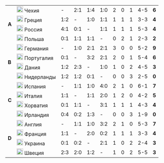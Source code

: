 <!--2021-09-17 23:47:11-->
<table class="g">
<tr><td rowspan=4><b> A<td class=col><img width="20px" src="/posts/ЧМ и ЧЕ по футболу/flg/cz.svg"> Чехия </td><td>-</td><td>2:1</td><td>1:4</td><td>1:0</td><td>2</td><td>0</td><td>1</td><td>4-5</td><td><b>6</b></td></tr>
<tr><td class=col><img width="20px" src="/posts/ЧМ и ЧЕ по футболу/flg/gr.svg"> Греция </td><td>1:2</td><td>-</td><td>1:0</td><td>1:1</td><td>1</td><td>1</td><td>1</td><td>3-3</td><td><b>4</b></td></tr>
<tr><td class=col><img width="20px" src="/posts/ЧМ и ЧЕ по футболу/flg/ru.svg"> Россия </td><td>4:1</td><td>0:1</td><td>-</td><td>1:1</td><td>1</td><td>1</td><td>1</td><td>5-3</td><td><b>4</b></td></tr>
<tr class=bb><td class=col><img width="20px" src="/posts/ЧМ и ЧЕ по футболу/flg/pl.svg"> Польша</td><td>0:1</td><td>1:1</td><td>1:1</td><td>-</td><td>0</td><td>2</td><td>1</td><td>2-3</td><td><b>2</b></td></tr>

<tr><td rowspan=4><b> B<td class=col><img width="20px" src="/posts/ЧМ и ЧЕ по футболу/flg/de.svg"> Германия </td><td>-</td><td>1:0</td><td>2:1</td><td>2:1</td><td>3</td><td>0</td><td>0</td><td>5-2</td><td><b>9</b></td></tr>
<tr><td class=col><img width="20px" src="/posts/ЧМ и ЧЕ по футболу/flg/pt.svg"> Португалия </td><td>0:1</td><td>-</td><td>3:2</td><td>2:1</td><td>2</td><td>0</td><td>1</td><td>5-4</td><td><b>6</b></td></tr>
<tr><td class=col><img width="20px" src="/posts/ЧМ и ЧЕ по футболу/flg/dk.svg"> Дания </td><td>1:2</td><td>2:3</td><td>-</td><td>1:0</td><td>1</td><td>0</td><td>2</td><td>4-5</td><td><b>3</b></td></tr>
<tr class=bb><td class=col><img width="20px" src="/posts/ЧМ и ЧЕ по футболу/flg/nl.svg"> Нидерланды </td><td>1:2</td><td>1:2</td><td>0:1</td><td>-</td><td>0</td><td>0</td><td>3</td><td>2-5</td><td><b>0</b></td></tr>

<tr><td rowspan=4><b> C<td class=col><img width="20px" src="/posts/ЧМ и ЧЕ по футболу/flg/es.svg"> Испания </td><td>-</td><td>1:1</td><td>1:0</td><td>4:0</td><td>2</td><td>1</td><td>0</td><td>6-1</td><td><b>7</b></td></tr>
<tr><td class=col><img width="20px" src="/posts/ЧМ и ЧЕ по футболу/flg/it.svg"> Италия </td><td>1:1</td><td>-</td><td>1:1</td><td>2:0</td><td>1</td><td>2</td><td>0</td><td>4-2</td><td><b>5</b></td></tr>
<tr><td class=col><img width="20px" src="/posts/ЧМ и ЧЕ по футболу/flg/hr.svg"> Хорватия </td><td>0:1</td><td>1:1</td><td>-</td><td>3:1</td><td>1</td><td>1</td><td>1</td><td>4-3</td><td><b>4</b></td></tr>
<tr class=bb><td class=col><img width="20px" src="/posts/ЧМ и ЧЕ по футболу/flg/ie.svg"> Ирландия</td><td>0:4</td><td>0:2</td><td>1:3</td><td>-</td><td>0</td><td>0</td><td>3</td><td>1-9</td><td><b>0</b></td></tr>

<tr><td rowspan=4><b> D<td class=col><img width="20px" src="/posts/ЧМ и ЧЕ по футболу/flg/gb-eng.svg"> Англия </td><td>-</td><td>1:1</td><td>1:0</td><td>3:2</td><td>2</td><td>1</td><td>0</td><td>5-3</td><td><b>7</b></td></tr>
<tr><td class=col><img width="20px" src="/posts/ЧМ и ЧЕ по футболу/flg/fr.svg"> Франция</td><td>1:1</td><td>-</td><td>2:0</td><td>0:2</td><td>1</td><td>1</td><td>1</td><td>3-3</td><td><b>4</b></td></tr>
<tr><td class=col><img width="20px" src="/posts/ЧМ и ЧЕ по футболу/flg/ua.svg"> Украина</td><td>0:1</td><td>0:2</td><td>-</td><td>2:1</td><td>1</td><td>0</td><td>2</td><td>2-4</td><td><b>3</b></td></tr>
<tr><td class=col><img width="20px" src="/posts/ЧМ и ЧЕ по футболу/flg/se.svg"> Швеция </td><td>2:3</td><td>2:0</td><td>1:2</td><td>-</td><td>1</td><td>0</td><td>2</td><td>5-5</td><td><b>3</b></td></tr>
</table>
<p>
